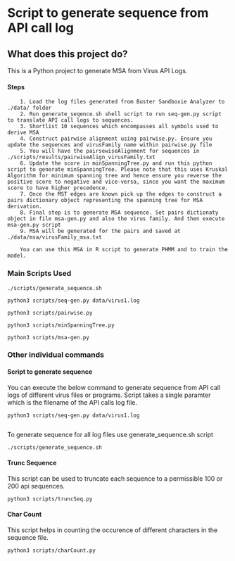 Script to generate sequence from API call log
======================

## What does this project do? ##
This is a Python project to generate MSA from Virus API Logs.

#### Steps ####
~~~
    1. Load the log files generated from Buster Sandboxie Analyzer to ./data/ folder
    2. Run generate_seqence.sh shell script to run seq-gen.py script to translate API call logs to sequences.
    3. Shortlist 10 sequences which encompasses all symbols used to derive MSA
    4. Construct pairwise alignment using pairwise.py. Ensure you update the sequences and virusFamily name within pairwise.py file
    5. You will have the pairsewiseAlignment for sequences in ./scripts/results/pairwiseAlign_virusFamily.txt
    6. Update the score in minSpanningTree.py and run this python script to generate minSpanningTree. Please note that this uses Kruskal Algorithm for minimum spanning tree and hence ensure you reverse the positive score to negative and vice-versa, since you want the maximum score to have higher precedence. 
    7. Once the MST edges are known pick up the edges to construct a pairs dictionary object representing the spanning tree for MSA derivation. 
    8. Final step is to generate MSA sequence. Set pairs dictionaty object in file msa-gen.py and also the virus family. And then execute msa-gen.py script
    9. MSA will be generated for the pairs and saved at ./data/msa/virusFamily_msa.txt

    You can use this MSA in R script to generate PHMM and to train the model. 
~~~

### Main Scripts Used ###

```
./scripts/generate_sequence.sh
```

```
python3 scripts/seq-gen.py data/virus1.log  
```

```
python3 scripts/pairwise.py
```

```
python3 scripts/minSpanningTree.py
```

```
python3 scripts/msa-gen.py
```


### Other individual commands ###

#### Script to generate sequence ####

You can execute the below command to generate sequence from API call logs of different virus files or programs. 
Script takes a single paramter which is the filename of the API calls log file.
```
python3 scripts/seq-gen.py data/virus1.log  
    
```

To generate sequence for all log files use generate_sequence.sh script
```
./scripts/generate_sequence.sh
```

#### Trunc Sequence ####
This script can be used to truncate each sequence to a permissible 100 or 200 api sequences. 
```
python3 scripts/truncSeq.py 
```

    

#### Char Count ####
This script helps in counting the occurence of different characters in the sequence file.
```
python3 scripts/charCount.py 
```

